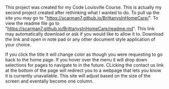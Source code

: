 This project was created for my Code Louisville Course. This is actually 
my second project created after rethinking what I wanted to do.
To pull up the site you may go to "https://scarman7.github.io/BrittanysInHomeCare/".
To view the readme file go to "https://scarman7.github.io/BrittanysInHomeCare/readme.md". This link may automatically download or ask if you would like to allow it to.
Download the link and open in note pad or any other document style application of your choice.

If you click the title it will change color as though you were requesting to go back to the home page. 
If you hover over the menu it will drop down selections for pages to navigate to in the future. CLicking the contact us link at the bottom of the page will redirect you to a webpage that lets you know it is currently unavailable.
This site will adjust based on the size of the screen and eventally become one column.
